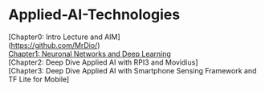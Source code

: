 # Applied-AI-Technologies

[Chapter0: Intro Lecture and AIM] </br>
(https://github.com/MrDio/)</br>
[Chapter1: Neuronal Networks and Deep Learning](https://github.com/MrDio/Smartphone-Sensing-Framework/wiki/Neuronal-Networks-&-Deep-Learning)</br>
[Chapter2: Deep Dive Applied AI with RPI3 and Movidius]</br>
[Chapter3: Deep Dive Applied AI with Smartphone Sensing Framework and TF Lite for Mobile]</br>

